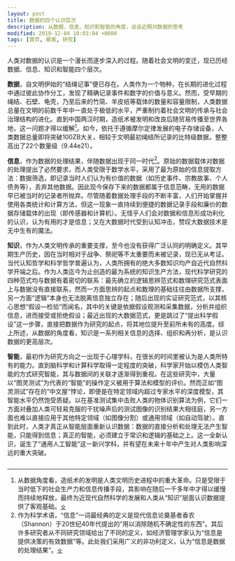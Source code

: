 ```yaml
---
layout: post
title: 数据的四个认识层次
description: 从数据、信息、知识和智能的角度，谈谈近期对数据的思考
modified: 2019-12-04 10:03:04 +0800
tags: [首页, 极客, 研究]
---
```


人类对数据的认识是一个漫长而逐步深入的过程。随着社会文明的变迁，现已历经数据、信息、知识和智能四个层次。

**数据**，自文明伊始的“结绳记事”便已存在。人类作为一个物种，在长期的进化过程中通过彼此协作分工，发现了精确记录事件和数字的价值与意义。然而，受早期的绳结、石壁、龟壳，乃至后来的竹简、羊皮纸等载体的数量和容量限制，人类数据总量在文明的前数千年中一直处于极低的水平，严重制约着社会文明的传承与社会治理结构的进化。直到中国两汉时期，造纸术被发明和改良后随贸易传播至世界各地，这一问题才得以缓解<a id="q1" href="#f1"><sup>1</sup></a>。如今，依托于遵循摩尔定律发展的电子存储设备，人类数据总量即将突破100ZB大关，相较于文明最初绳结所记录的比特级数据，整整高出了22个数量级（9.44e21）。

**信息**，作为数据的处理结果，伴随数据出现于同一时代<a id="q2" href="#f2"><sup>2</sup></a>。原始的数据载体对数据的处理提出了必然要求，而人类受限于数学水平，采用了最为原始的信息提取方法：数据筛选，即记录当时人们认为有价值的数据（如历史事件、宗教故事、个人债务等），丢弃其他数据。因此现今保存下来的数据都属于信息范畴，无用的数据早已被当时的记录者所抛弃。尽管随着数据处理手段的不断丰富，人们开始掌握并使用各类统计和计算方法，但这一现象一直持续到便捷的数据记录手段和廉价的数据存储载体的出现（即传感器和计算机）。无怪乎人们会对数据和信息形成功利化的认识，认为有用的才是信息；又在大数据时代受到认知冲击，赞叹大数据技术是无中生有的魔法。

**知识**，作为人类文明传承的重要支撑，至今也没有获得广泛认同的明确定义。其早期生产历史，因在当时相对于战争、祭祀等不太重要而未被记录，现已无从考证。当代认知哲学和科学哲学普遍认为，人类所拥有的绝大多数知识均产自近代自然科学开端之后。作为人类迄今为止创造的最为系统的知识生产方法，现代科学研究的四种范式均与数据有着密切的联系：最先确立的逻辑思辨范式和数理研究范式表面上与数据没有直接联系，然而一方面思辨的起点和数理的基础往往由数据所支撑，另一方面“逻辑”本身也无法脱离信息独立存在；随后出现的实证研究范式，以其核心思想“假设—检验”而闻名，其中的关键是依据假设观测和采集数据，分析并组织信息，进而接受或拒绝假设；最近出现的大数据范式，更是跳过了“提出科学假设”这一步骤，直接把数据作为研究的起点，将其地位提升至前所未有的高度。综上所述，从数据的角度看，知识是一系列相关信息的选择、组织和再分析，是认识数据的更高层次。

**智能**，最初作为研究方向之一出现于心理学科，在很长的时间里被认为是人类所特有的能力。直到脑科学和计算科学取得一定程度的突破，科学家开始以模仿人类智能的方式研究智能，其与数据间的关联才逐渐得到重视。在这些研究中，大量以“图灵测试”为代表的“智能”的操作定义被用于算法和模型的评价。然而正如“图灵测试”存在的“中文屋”悖论，即便是在特定领域内超过专家水平的深度模型，其智能水平仍然饱受质疑。以在基准测试集中击败人类的物体识别算法为例，它们一方面对叠加人类可轻易克服的干扰噪声后的测试图像的识别结果大相径庭，另一方面也难以直接应用于其他特定领域（如图像分割）或通用领域（如自动驾驶）。直到此时，人类才真正从智能层面重新认识数据：数据的直接分析和处理无法产生智能，只能得到信息；真正的智能，必须建立于常识和逻辑的基础之上。这一全新认识，诞生了“通用人工智能”这一新兴学科，并有望在未来十年中产生对人类影响深远的重大突破。

<img src="{{ site.baseurl }}/assets/images/2019/1129-1.png" class="am-img-responsive" alt=""/>

-------------------------

1. <span id="f1"></span> 从数据角度看，造纸术的发明是人类文明历史进程中的重大革命。只是受限于当时低下的社会生产力和信息传播手段，其影响在随后一千多年中才得以缓慢而持续地释放，最终为近现代自然科学的发展和人类从“知识”层面认识数据提供了客观基础。<a href="#q1"><small>⇪</small></a>
2. <span id="f2"></span> 作为科学术语，“信息”一词最经典的定义是现代信息论奠基者香农（Shannon）于20世纪40年代提出的“用以消除随机不确定性的东西”。其后许多研究者从不同研究领域给出了不同的定义，如经济管理学家认为“信息是提供决策的有效数据”等。此处我们采用广义的非功利定义，认为“信息是数据的处理结果”。<a href="#q2"><small>⇪</small></a>
